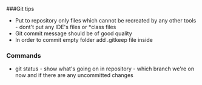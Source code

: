###Git tips
- Put to repository only files which cannot be recreated by any other tools - dont't put any IDE's files or *class files
- Git commit message should be of good quality
- In order to commit empty folder add .gitkeep file inside 

### Commands
- git status - show what's going on in repository - which branch we're on now and if there are any uncommitted changes
